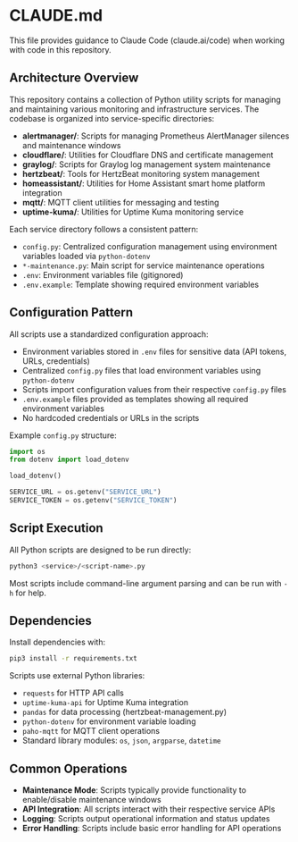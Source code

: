 # CLAUDE.md

This file provides guidance to Claude Code (claude.ai/code) when working with code in this repository.

## Architecture Overview

This repository contains a collection of Python utility scripts for managing and maintaining various monitoring and infrastructure services. The codebase is organized into service-specific directories:

- **alertmanager/**: Scripts for managing Prometheus AlertManager silences and maintenance windows
- **cloudflare/**: Utilities for Cloudflare DNS and certificate management
- **graylog/**: Scripts for Graylog log management system maintenance
- **hertzbeat/**: Tools for HertzBeat monitoring system management
- **homeassistant/**: Utilities for Home Assistant smart home platform integration
- **mqtt/**: MQTT client utilities for messaging and testing
- **uptime-kuma/**: Utilities for Uptime Kuma monitoring service

Each service directory follows a consistent pattern:
- `config.py`: Centralized configuration management using environment variables loaded via `python-dotenv`
- `*-maintenance.py`: Main script for service maintenance operations
- `.env`: Environment variables file (gitignored)
- `.env.example`: Template showing required environment variables

## Configuration Pattern

All scripts use a standardized configuration approach:
- Environment variables stored in `.env` files for sensitive data (API tokens, URLs, credentials)
- Centralized `config.py` files that load environment variables using `python-dotenv`
- Scripts import configuration values from their respective `config.py` files
- `.env.example` files provided as templates showing all required environment variables
- No hardcoded credentials or URLs in the scripts

Example `config.py` structure:
```python
import os
from dotenv import load_dotenv

load_dotenv()

SERVICE_URL = os.getenv("SERVICE_URL")
SERVICE_TOKEN = os.getenv("SERVICE_TOKEN")
```

## Script Execution

All Python scripts are designed to be run directly:
```bash
python3 <service>/<script-name>.py
```

Most scripts include command-line argument parsing and can be run with `-h` for help.

## Dependencies

Install dependencies with:
```bash
pip3 install -r requirements.txt
```

Scripts use external Python libraries:
- `requests` for HTTP API calls
- `uptime-kuma-api` for Uptime Kuma integration
- `pandas` for data processing (hertzbeat-management.py)
- `python-dotenv` for environment variable loading
- `paho-mqtt` for MQTT client operations
- Standard library modules: `os`, `json`, `argparse`, `datetime`

## Common Operations

- **Maintenance Mode**: Scripts typically provide functionality to enable/disable maintenance windows
- **API Integration**: All scripts interact with their respective service APIs
- **Logging**: Scripts output operational information and status updates
- **Error Handling**: Scripts include basic error handling for API operations